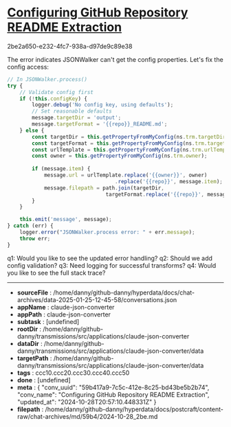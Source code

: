 # [Configuring GitHub Repository README Extraction](https://claude.ai/chat/59b417a9-7c5c-412e-8c25-bd43be5b2b74)

2be2a650-e232-4fc7-938a-d97de9c89e38

 The error indicates JSONWalker can't get the config properties. Let's fix the config access:

```javascript
// In JSONWalker.process()
try {
    // Validate config first
    if (!this.configKey) {
        logger.debug('No config key, using defaults');
        // Set reasonable defaults
        message.targetDir = 'output';
        message.targetFormat = '{{repo}}_README.md';
    } else {
        const targetDir = this.getPropertyFromMyConfig(ns.trm.targetDir);
        const targetFormat = this.getPropertyFromMyConfig(ns.trm.targetFormat);
        const urlTemplate = this.getPropertyFromMyConfig(ns.trm.urlTemplate);
        const owner = this.getPropertyFromMyConfig(ns.trm.owner);
        
        if (message.item) {
            message.url = urlTemplate.replace('{{owner}}', owner)
                                   .replace('{{repo}}', message.item);
            message.filepath = path.join(targetDir, 
                                targetFormat.replace('{{repo}}', message.item));
        }
    }

    this.emit('message', message);
} catch (err) {
    logger.error("JSONWalker.process error: " + err.message);
    throw err;
}
```

q1: Would you like to see the updated error handling?
q2: Should we add config validation?
q3: Need logging for successful transforms?
q4: Would you like to see the full stack trace?

---

* **sourceFile** : /home/danny/github-danny/hyperdata/docs/chat-archives/data-2025-01-25-12-45-58/conversations.json
* **appName** : claude-json-converter
* **appPath** : claude-json-converter
* **subtask** : [undefined]
* **rootDir** : /home/danny/github-danny/transmissions/src/applications/claude-json-converter
* **dataDir** : /home/danny/github-danny/transmissions/src/applications/claude-json-converter/data
* **targetPath** : /home/danny/github-danny/transmissions/src/applications/claude-json-converter/data
* **tags** : ccc10.ccc20.ccc30.ccc40.ccc50
* **done** : [undefined]
* **meta** : {
  "conv_uuid": "59b417a9-7c5c-412e-8c25-bd43be5b2b74",
  "conv_name": "Configuring GitHub Repository README Extraction",
  "updated_at": "2024-10-28T20:57:10.448331Z"
}
* **filepath** : /home/danny/github-danny/hyperdata/docs/postcraft/content-raw/chat-archives/md/59b4/2024-10-28_2be.md